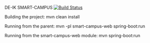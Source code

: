 DE-IK SMART-CAMPUS [![Build Status](https://travis-ci.org/DE-IK-Smart-Campus/DE-IK-Smart-Campus-Web.svg?branch=master)](https://travis-ci.org/DE-IK-Smart-Campus/DE-IK-Smart-Campus-Web)

Building the project:
mvn clean install

Running from the parent:
mvn -pl smart-campus-web spring-boot:run

Running from the smart-campus-web module:
mvn spring-boot:run

